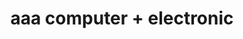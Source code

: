 ---
title: "aaa computer + electronic"
url: /freiburg-im-breisgau/aaa-computer-electronic/
shop: Computer
---